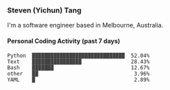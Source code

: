 ### Steven (Yichun) Tang

I'm a software engineer based in Melbourne, Australia.

#### Personal Coding Activity (past 7 days)
```
Python  ▓▓▓▓▓▓▓▓▓▓▓▓▓▓▓▓▓▓▓▓▓▓▓▓▓▓▓▓▓▓  52.04%
Text    ▓▓▓▓▓▓▓▓▓▓▓▓▓▓▓▓                28.43%
Bash    ▓▓▓▓▓▓▓                         12.67%
other   ▓▓                               3.96%
YAML    ▓                                2.89%
```
